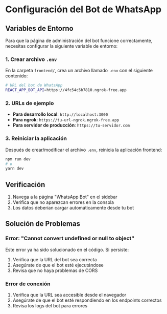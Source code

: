 # Configuración del Bot de WhatsApp

## Variables de Entorno

Para que la página de administración del bot funcione correctamente, necesitas configurar la siguiente variable de entorno:

### 1. Crear archivo `.env`

En la carpeta `frontend/`, crea un archivo llamado `.env` con el siguiente contenido:

```bash
# URL del bot de WhatsApp
REACT_APP_BOT_API=https://4fc54c5b7810.ngrok-free.app
```

### 2. URLs de ejemplo

- **Para desarrollo local**: `http://localhost:3000`
- **Para ngrok**: `https://tu-url-ngrok.ngrok-free.app`
- **Para servidor de producción**: `https://tu-servidor.com`

### 3. Reiniciar la aplicación

Después de crear/modificar el archivo `.env`, reinicia la aplicación frontend:

```bash
npm run dev
# o
yarn dev
```

## Verificación

1. Navega a la página "WhatsApp Bot" en el sidebar
2. Verifica que no aparezcan errores en la consola
3. Los datos deberían cargar automáticamente desde tu bot

## Solución de Problemas

### Error: "Cannot convert undefined or null to object"

Este error ya ha sido solucionado en el código. Si persiste:

1. Verifica que la URL del bot sea correcta
2. Asegúrate de que el bot esté ejecutándose
3. Revisa que no haya problemas de CORS

### Error de conexión

1. Verifica que la URL sea accesible desde el navegador
2. Asegúrate de que el bot esté respondiendo en los endpoints correctos
3. Revisa los logs del bot para errores 
